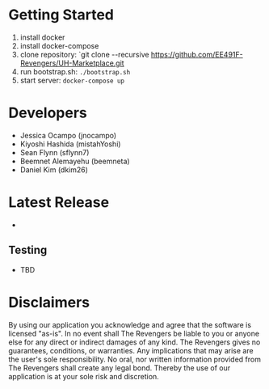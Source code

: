 # Getting Started
1. install docker
2. install docker-compose
3. clone repository: `git clone --recursive https://github.com/EE491F-Revengers/UH-Marketplace.git
4. run bootstrap.sh: `./bootstrap.sh`
5. start server: `docker-compose up`

# Developers 
* Jessica Ocampo (jnocampo)
* Kiyoshi Hashida (mistahYoshi)
* Sean Flynn (sflynn7)
* Beemnet Alemayehu (beemneta)
* Daniel Kim (dkim26)


# Latest Release 
* []()

Testing
-------
* TBD


# Disclaimers 
By using our application you acknowledge and agree that the software is licensed "as-is". In no event shall The Revengers be liable to you or anyone else for any direct or indirect damages of any kind. The Revengers gives no guarantees, conditions, or warranties. Any implications that may arise are the user's sole responsibility. No oral, nor written information provided from The Revengers shall create any legal bond. Thereby the use of our application is at your sole risk and discretion.
